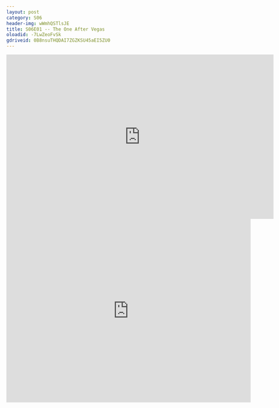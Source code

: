 ```yaml
---
layout: post 
category: S06 
header-img: wWmhQSTlsJE 
title: S06E01 -- The One After Vegas 
oloadid: -7LwZeoFvSk 
gdriveid: 0B8nsuTHQDAI7ZGZKSU45aEI5ZU0 
--- 
```

<!--more--> 
<iframe src='https://openload.co/embed/-7LwZeoFvSk/' width='700' height='430' frameborder='0' scrolling='no' allowfullscreen='allowfullscreen'></iframe> 
<iframe src='https://drive.google.com/file/d/0B8nsuTHQDAI7ZGZKSU45aEI5ZU0/preview' width='640' height='480' frameborder='0' scrolling='no' allowfullscreen='allowfullscreen'></iframe> 